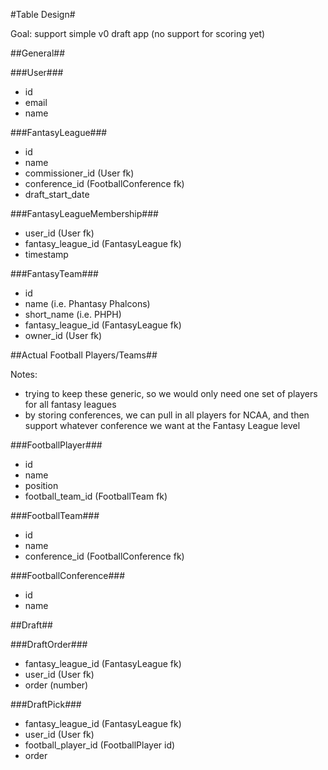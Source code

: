 #Table Design#

Goal: support simple v0 draft app (no support for scoring yet)

##General##

###User###

* id
* email
* name

###FantasyLeague###

* id
* name
* commissioner_id (User fk)
* conference_id (FootballConference fk)
* draft_start_date

###FantasyLeagueMembership###

* user_id (User fk)
* fantasy_league_id (FantasyLeague fk)
* timestamp

###FantasyTeam###

* id
* name (i.e. Phantasy Phalcons)
* short_name (i.e. PHPH)
* fantasy_league_id (FantasyLeague fk)
* owner_id (User fk)

##Actual Football Players/Teams##

Notes:

* trying to keep these generic, so we would only need one set of players for all fantasy leagues
* by storing conferences, we can pull in all players for NCAA, and then support whatever conference we want at the Fantasy League level

###FootballPlayer###

* id
* name
* position
* football_team_id (FootballTeam fk)

###FootballTeam###

* id
* name
* conference_id (FootballConference fk)

###FootballConference###

* id
* name

##Draft##

###DraftOrder###

* fantasy_league_id (FantasyLeague fk)
* user_id (User fk)
* order (number)

###DraftPick###

* fantasy_league_id (FantasyLeague fk)
* user_id (User fk)
* football_player_id (FootballPlayer id)
* order
